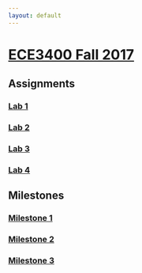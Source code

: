 ```yaml
---
layout: default
---
```


# [ECE3400 Fall 2017](https://kristinanemeth.github.io/group14/)
## Assignments

### [Lab 1](./Lab1.md)
### [Lab 2](./Lab2.md)
### [Lab 3](./lab3.md)
### [Lab 4](./Lab4.md)

## Milestones

### [Milestone 1](./milestone1.md)
### [Milestone 2](./milestone2.md)
### [Milestone 3](./milestone3.md)

